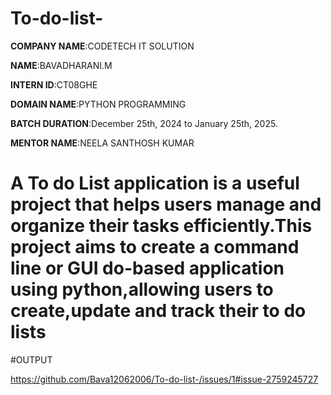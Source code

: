 # To-do-list-

**COMPANY NAME**:CODETECH IT SOLUTION

**NAME**:BAVADHARANI.M

**INTERN ID**:CT08GHE

**DOMAIN NAME**:PYTHON PROGRAMMING

**BATCH DURATION**:December 25th, 2024 to January 25th, 2025.

**MENTOR NAME**:NEELA SANTHOSH KUMAR

# A To do  List application is a useful project that helps users manage and organize their tasks efficiently.This project aims to create a command line or GUI do-based application using python,allowing users to create,update and track their to do lists

#OUTPUT 

https://github.com/Bava12062006/To-do-list-/issues/1#issue-2759245727
